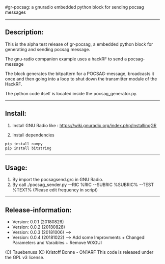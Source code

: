 #gr-pocsag: a gnuradio embedded python block for sending pocsag messages
___
## Description:
This is the alpha test release of gr-pocsag, a embedded python block for generating and
sending pocsag message.

The gnu-radio companion example uses a hackRF to send a pocsag-message

The block generates the bitpattern for a POCSAG-message, broadcasts it once and then going into a loop
to shut down the transmitter module of the HackRF.

The python code itself is located inside the pocsag_generator.py.


___
## Install:

1. Install GNU Radio like : https://wiki.gnuradio.org/index.php/InstallingGR

2. Install dependencies
```
pip install numpy
pip install bitstring
```

___
## Usage:

1. By import the pocsagsend.grc in GNU Radio.
2. By call ./pocsag_sender.py --RIC %RIC --SUBRIC %SUBRIC% --TEST %TEXT%  (Please edit frequency in script)


___
## Release-information:


+ Version: 0.0.1 (20180826)
+ Version: 0.0.2 (20180828)
+ Version: 0.0.3 (20181006) --> 
+ Version: 0.0.4 (20181022) --> Add some Improvments + Changed Parameters and Varaibles + Remove WXGUI




(C) Tauebenuss
(C) Kristoff Bonne - ON1ARF
This code is released under the GPL v3 license.

